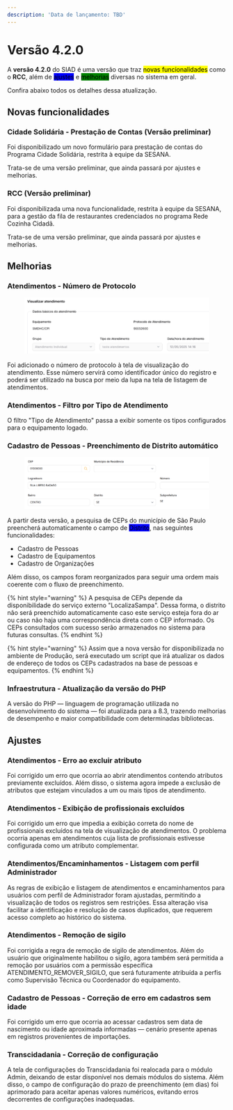 ```yaml
---
description: 'Data de lançamento: TBD'
---
```


# Versão 4.2.0

A **versão 4.2.0** do SIAD é uma versão que traz <mark style="background-color:yellow;">novas funcionalidades</mark> como o **RCC**, além de <mark style="background-color:blue;">ajustes</mark> e <mark style="background-color:green;">melhorias</mark> diversas no sistema em geral.

Confira abaixo todos os detalhes dessa atualização.

## Novas funcionalidades

### Cidade Solidária - Prestação de Contas (Versão preliminar)

Foi disponibilizado um novo formulário para prestação de contas do Programa Cidade Solidária, restrita à equipe da SESANA.

Trata-se de uma versão preliminar, que ainda passará por ajustes e melhorias.

### RCC (Versão preliminar)

Foi disponibilizada uma nova funcionalidade, restrita à equipe da SESANA, para a gestão da fila de restaurantes credenciados no programa Rede Cozinha Cidadã.

Trata-se de uma versão preliminar, que ainda passará por ajustes e melhorias.

## Melhorias

### Atendimentos - Número de Protocolo

<figure><img src="../../.gitbook/assets/image (182).png" alt=""><figcaption></figcaption></figure>

Foi adicionado o número de protocolo à tela de visualização do atendimento. Esse número servirá como identificador único do registro e poderá ser utilizado na busca por meio da lupa na tela de listagem de atendimentos.

### Atendimentos - Filtro por Tipo de Atendimento

O filtro "Tipo de Atendimento" passa a exibir somente os tipos configurados para o equipamento logado.

### Cadastro de Pessoas - Preenchimento de Distrito automático

<figure><img src="../../.gitbook/assets/image (181).png" alt=""><figcaption></figcaption></figure>

A partir desta versão, a pesquisa de CEPs do município de São Paulo preencherá automaticamente o campo de <mark style="background-color:blue;">Distrito</mark>, nas seguintes funcionalidades:

* Cadastro de Pessoas
* Cadastro de Equipamentos
* Cadastro de Organizações

Além disso, os campos foram reorganizados para seguir uma ordem mais coerente com o fluxo de preenchimento.

{% hint style="warning" %}
A pesquisa de CEPs depende da disponibilidade do serviço externo "LocalizaSampa". Dessa forma, o distrito não será preenchido automaticamente caso este serviço esteja fora do ar ou caso não haja uma correspondência direta com o CEP informado. Os CEPs consultados com sucesso serão armazenados no sistema para futuras consultas.
{% endhint %}

{% hint style="warning" %}
Assim que a nova versão for disponibilizada no ambiente de Produção, será executado um script que irá atualizar os dados de endereço de todos os CEPs cadastrados na base de pessoas e equipamentos.
{% endhint %}

### Infraestrutura - Atualização da versão do PHP

A versão do PHP — linguagem de programação utilizada no desenvolvimento do sistema — foi atualizada para a 8.3, trazendo melhorias de desempenho e maior compatibilidade com determinadas bibliotecas.

## Ajustes

### Atendimentos - Erro ao excluir atributo

Foi corrigido um erro que ocorria ao abrir atendimentos contendo atributos previamente excluídos. Além disso, o sistema agora impede a exclusão de atributos que estejam vinculados a um ou mais tipos de atendimento.

### Atendimentos - Exibição de profissionais excluídos

Foi corrigido um erro que impedia a exibição correta do nome de profissionais excluídos na tela de visualização de atendimentos. O problema ocorria apenas em atendimentos cuja lista de profissionais estivesse configurada como um atributo complementar.

### Atendimentos/Encaminhamentos - Listagem com perfil Administrador

As regras de exibição e listagem de atendimentos e encaminhamentos para usuários com perfil de Administrador foram ajustadas, permitindo a visualização de todos os registros sem restrições. Essa alteração visa facilitar a identificação e resolução de casos duplicados, que requerem acesso completo ao histórico do sistema.

### Atendimentos - Remoção de sigilo

Foi corrigida a regra de remoção de sigilo de atendimentos. Além do usuário que originalmente habilitou o sigilo, agora também será permitida a remoção por usuários com a permissão específica ATENDIMENTO\_REMOVER\_SIGILO, que será futuramente atribuída a perfis como Supervisão Técnica ou Coordenador do equipamento.

### Cadastro de Pessoas - Correção de erro em cadastros sem idade

Foi corrigido um erro que ocorria ao acessar cadastros sem data de nascimento ou idade aproximada informadas — cenário presente apenas em registros provenientes de importações.

### Transcidadania - Correção de configuração

A tela de configurações do Transcidadania foi realocada para o módulo Admin, deixando de estar disponível nos demais módulos do sistema. Além disso, o campo de configuração do prazo de preenchimento (em dias) foi aprimorado para aceitar apenas valores numéricos, evitando erros decorrentes de configurações inadequadas.

